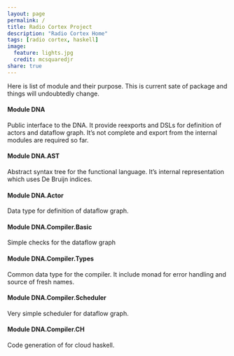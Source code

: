 ```yaml
---
layout: page
permalink: /
title: Radio Cortex Project
description: "Radio Cortex Home"
tags: [radio cortex, haskell]
image:
  feature: lights.jpg
  credit: mcsquaredjr
share: true
---
```



Here is list of module and their purpose. This is current sate of package and things will undoubtedly change.

#### Module DNA

Public interface to the DNA. It provide reexports and DSLs for definition of actors and dataflow graph. It’s not complete and export from the internal modules are required so far.

#### Module DNA.AST

Abstract syntax tree for the functional language. It’s  internal representation which uses De Bruijn indices.

#### Module DNA.Actor

Data type for definition of dataflow graph.

#### Module DNA.Compiler.Basic

Simple checks for the dataflow graph

#### Module DNA.Compiler.Types

Common data type for the compiler. It include monad for error handling and source of fresh names.

#### Module DNA.Compiler.Scheduler

Very simple scheduler for dataflow graph.

#### Module DNA.Compiler.CH

Code generation of for cloud haskell.
